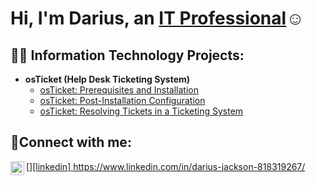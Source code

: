 <h1>Hi, I'm Darius, an <a href="[https://linkedin.com/in/Josh](https://www.linkedin.com/in/darius-jackson-818319267/)">IT Professional</a>☺</h1>

<h2>👨‍💻 Information Technology Projects:</h2>

- <b>osTicket (Help Desk Ticketing System)</b>
  - [osTicket: Prerequisites and Installation](https://github.com/DariusJ122/osticket-prereqs)
  - [osTicket: Post-Installation Configuration](https://github.com/DariusJ122/post-install-config)
  - [osTicket: Resolving Tickets in a Ticketing System](https://github.com/DariusJ122/ticket-lifecycle)

<h2>🤳Connect with me:</h2>

[[<img align="left" alt="Darius | LinkedIn" width="22px" src="https://cdn.jsdelivr.net/npm/simple-icons@v3/icons/linkedin.svg" />][linkedin]
](https://www.linkedin.com/in/darius-jackson-818319267/)https://www.linkedin.com/in/darius-jackson-818319267/
